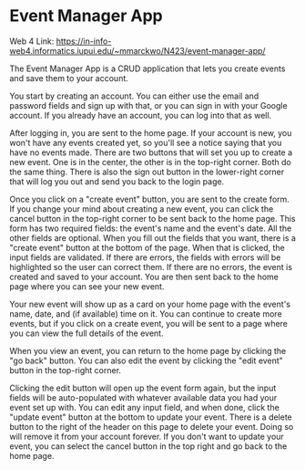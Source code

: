 # Event Manager App

Web 4 Link: https://in-info-web4.informatics.iupui.edu/~mmarckwo/N423/event-manager-app/

The Event Manager App is a CRUD application that lets you create events and save them to your account.

You start by creating an account. You can either use the email and password fields and sign up with that, or you can sign in with your Google account. If you already have an account, you can log into that as well.

After logging in, you are sent to the home page. If your account is new, you won't have any events created yet, so you'll see a notice saying that you have no events made. There are two buttons that will set you up to create a new event. One is in the center, the other is in the top-right corner. Both do the same thing. There is also the sign out button in the lower-right corner that will log you out and send you back to the login page.

Once you click on a "create event" button, you are sent to the create form. If you change your mind about creating a new event, you can click the cancel button in the top-right corner to be sent back to the home page. This form has two required fields: the event's name and the event's date. All the other fields are optional. When you fill out the fields that you want, there is a "create event" button at the bottom of the page. When that is clicked, the input fields are validated. If there are errors, the fields with errors will be highlighted so the user can correct them. If there are no errors, the event is created and saved to your account. You are then sent back to the home page where you can see your new event.

Your new event will show up as a card on your home page with the event's name, date, and (if available) time on it. You can continue to create more events, but if you click on a create event, you will be sent to a page where you can view the full details of the event.

When you view an event, you can return to the home page by clicking the "go back" button. You can also edit the event by clicking the "edit event" button in the top-right corner.

Clicking the edit button will open up the event form again, but the input fields will be auto-populated with whatever available data you had your event set up with. You can edit any input field, and when done, click the "update event" button at the bottom to update your event. There is a delete button to the right of the header on this page to delete your event. Doing so will remove it from your account forever. If you don't want to update your event, you can select the cancel button in the top right and go back to the home page.
